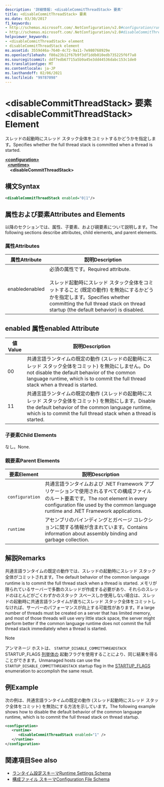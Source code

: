 ```yaml
---
description: '詳細情報: <disableCommitThreadStack> 要素'
title: <disableCommitThreadStack> 要素
ms.date: 03/30/2017
f1_keywords:
- http://schemas.microsoft.com/.NetConfiguration/v2.0#configuration/runtime/disableCommitThreadStack
- http://schemas.microsoft.com/.NetConfiguration/v2.0#disableCommitThreadStack
helpviewer_keywords:
- <disableCommitThreadStack> element
- disableCommitThreadStack element
ms.assetid: 3559d46a-7640-4c72-9a11-7e980768929e
ms.openlocfilehash: f80a23b12f67b9f3df1ddb010edb735225f6f7a8
ms.sourcegitcommit: ddf7edb67715a5b9a45e3dd44536dabc153c1de0
ms.translationtype: MT
ms.contentlocale: ja-JP
ms.lasthandoff: 02/06/2021
ms.locfileid: "99787098"
---
```

# <a name="disablecommitthreadstack-element"></a><span data-ttu-id="f6bde-103">\<disableCommitThreadStack> 要素</span><span class="sxs-lookup"><span data-stu-id="f6bde-103">\<disableCommitThreadStack> Element</span></span>

<span data-ttu-id="f6bde-104">スレッドの起動時にスレッド スタック全体をコミットするかどうかを指定します。</span><span class="sxs-lookup"><span data-stu-id="f6bde-104">Specifies whether the full thread stack is committed when a thread is started.</span></span>  
  
[**\<configuration>**](../configuration-element.md)\
&nbsp;&nbsp;[**\<runtime>**](runtime-element.md)\
&nbsp;&nbsp;&nbsp;&nbsp;**\<disableCommitThreadStack>**  
  
## <a name="syntax"></a><span data-ttu-id="f6bde-105">構文</span><span class="sxs-lookup"><span data-stu-id="f6bde-105">Syntax</span></span>  
  
```xml  
<disableCommitThreadStack enabled="0|1"/>  
```  
  
## <a name="attributes-and-elements"></a><span data-ttu-id="f6bde-106">属性および要素</span><span class="sxs-lookup"><span data-stu-id="f6bde-106">Attributes and Elements</span></span>  

 <span data-ttu-id="f6bde-107">以降のセクションでは、属性、子要素、および親要素について説明します。</span><span class="sxs-lookup"><span data-stu-id="f6bde-107">The following sections describe attributes, child elements, and parent elements.</span></span>  
  
### <a name="attributes"></a><span data-ttu-id="f6bde-108">属性</span><span class="sxs-lookup"><span data-stu-id="f6bde-108">Attributes</span></span>  
  
|<span data-ttu-id="f6bde-109">属性</span><span class="sxs-lookup"><span data-stu-id="f6bde-109">Attribute</span></span>|<span data-ttu-id="f6bde-110">説明</span><span class="sxs-lookup"><span data-stu-id="f6bde-110">Description</span></span>|  
|---------------|-----------------|  
|<span data-ttu-id="f6bde-111">enabled</span><span class="sxs-lookup"><span data-stu-id="f6bde-111">enabled</span></span>|<span data-ttu-id="f6bde-112">必須の属性です。</span><span class="sxs-lookup"><span data-stu-id="f6bde-112">Required attribute.</span></span><br /><br /> <span data-ttu-id="f6bde-113">スレッド起動時にスレッド スタック全体をコミットすること (既定の動作) を無効にするかどうかを指定します。</span><span class="sxs-lookup"><span data-stu-id="f6bde-113">Specifies whether committing the full thread stack on thread startup (the default behavior) is disabled.</span></span>|  
  
## <a name="enabled-attribute"></a><span data-ttu-id="f6bde-114">enabled 属性</span><span class="sxs-lookup"><span data-stu-id="f6bde-114">enabled Attribute</span></span>  
  
|<span data-ttu-id="f6bde-115">値</span><span class="sxs-lookup"><span data-stu-id="f6bde-115">Value</span></span>|<span data-ttu-id="f6bde-116">説明</span><span class="sxs-lookup"><span data-stu-id="f6bde-116">Description</span></span>|  
|-----------|-----------------|  
|<span data-ttu-id="f6bde-117">0</span><span class="sxs-lookup"><span data-stu-id="f6bde-117">0</span></span>|<span data-ttu-id="f6bde-118">共通言語ランタイムの既定の動作 (スレッドの起動時にスレッド スタック全体をコミット) を無効にしません。</span><span class="sxs-lookup"><span data-stu-id="f6bde-118">Do not disable the default behavior of the common language runtime, which is to commit the full thread stack when a thread is started.</span></span>|  
|<span data-ttu-id="f6bde-119">1</span><span class="sxs-lookup"><span data-stu-id="f6bde-119">1</span></span>|<span data-ttu-id="f6bde-120">共通言語ランタイムの既定の動作 (スレッドの起動時にスレッド スタック全体をコミット) を無効にします。</span><span class="sxs-lookup"><span data-stu-id="f6bde-120">Disable the default behavior of the common language runtime, which is to commit the full thread stack when a thread is started.</span></span>|  
  
### <a name="child-elements"></a><span data-ttu-id="f6bde-121">子要素</span><span class="sxs-lookup"><span data-stu-id="f6bde-121">Child Elements</span></span>  

 <span data-ttu-id="f6bde-122">なし。</span><span class="sxs-lookup"><span data-stu-id="f6bde-122">None.</span></span>  
  
### <a name="parent-elements"></a><span data-ttu-id="f6bde-123">親要素</span><span class="sxs-lookup"><span data-stu-id="f6bde-123">Parent Elements</span></span>  
  
|<span data-ttu-id="f6bde-124">要素</span><span class="sxs-lookup"><span data-stu-id="f6bde-124">Element</span></span>|<span data-ttu-id="f6bde-125">説明</span><span class="sxs-lookup"><span data-stu-id="f6bde-125">Description</span></span>|  
|-------------|-----------------|  
|`configuration`|<span data-ttu-id="f6bde-126">共通言語ランタイムおよび .NET Framework アプリケーションで使用されるすべての構成ファイルのルート要素です。</span><span class="sxs-lookup"><span data-stu-id="f6bde-126">The root element in every configuration file used by the common language runtime and .NET Framework applications.</span></span>|  
|`runtime`|<span data-ttu-id="f6bde-127">アセンブリのバインディングとガベージ コレクションに関する情報が含まれています。</span><span class="sxs-lookup"><span data-stu-id="f6bde-127">Contains information about assembly binding and garbage collection.</span></span>|  
  
## <a name="remarks"></a><span data-ttu-id="f6bde-128">解説</span><span class="sxs-lookup"><span data-stu-id="f6bde-128">Remarks</span></span>  

 <span data-ttu-id="f6bde-129">共通言語ランタイムの既定の動作では、スレッドの起動時にスレッド スタック全体がコミットされます。</span><span class="sxs-lookup"><span data-stu-id="f6bde-129">The default behavior of the common language runtime is to commit the full thread stack when a thread is started.</span></span> <span data-ttu-id="f6bde-130">メモリが限られているサーバーで多数のスレッドが作成する必要があり、それらのスレッドのほとんどがごくわずかのスタック スペースしか使用しない場合は、スレッドの起動時に共通言語ランタイムが直ちにスレッド スタック全体をコミットしなければ、サーバーのパフォーマンスが向上する可能性があります。</span><span class="sxs-lookup"><span data-stu-id="f6bde-130">If a large number of threads must be created on a server that has limited memory, and most of those threads will use very little stack space, the server might perform better if the common language runtime does not commit the full thread stack immediately when a thread is started.</span></span>  
  
> [!NOTE]
> <span data-ttu-id="f6bde-131">アンマネージ ホストは、 `STARTUP_DISABLE_COMMITTHREADSTACK` STARTUP_FLAGS [列挙体の](../../../unmanaged-api/hosting/startup-flags-enumeration.md) 起動フラグを使用することにより、同じ結果を得ることができます。</span><span class="sxs-lookup"><span data-stu-id="f6bde-131">Unmanaged hosts can use the `STARTUP_DISABLE_COMMITTHREADSTACK` startup flag in the [STARTUP_FLAGS](../../../unmanaged-api/hosting/startup-flags-enumeration.md) enumeration to accomplish the same result.</span></span>  
  
## <a name="example"></a><span data-ttu-id="f6bde-132">例</span><span class="sxs-lookup"><span data-stu-id="f6bde-132">Example</span></span>  

 <span data-ttu-id="f6bde-133">次の例は、共通言語ランタイムの既定の動作 (スレッド起動時にスレッド スタック全体をコミット) を無効にする方法を示しています。</span><span class="sxs-lookup"><span data-stu-id="f6bde-133">The following example shows how to disable the default behavior of the common language runtime, which is to commit the full thread stack on thread startup.</span></span>  
  
```xml  
<configuration>  
   <runtime>  
      <disableCommitThreadStack enabled="1" />  
   </runtime>  
</configuration>  
```  
  
## <a name="see-also"></a><span data-ttu-id="f6bde-134">関連項目</span><span class="sxs-lookup"><span data-stu-id="f6bde-134">See also</span></span>

- [<span data-ttu-id="f6bde-135">ランタイム設定スキーマ</span><span class="sxs-lookup"><span data-stu-id="f6bde-135">Runtime Settings Schema</span></span>](index.md)
- [<span data-ttu-id="f6bde-136">構成ファイル スキーマ</span><span class="sxs-lookup"><span data-stu-id="f6bde-136">Configuration File Schema</span></span>](../index.md)
